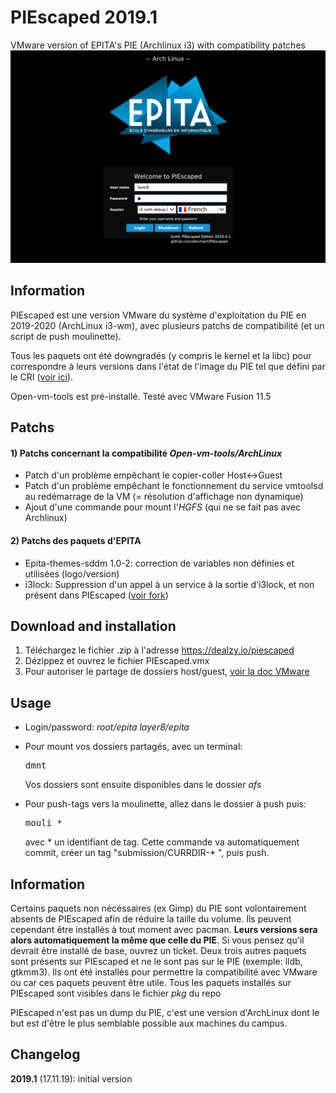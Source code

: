 # PIEscaped 2019.1
VMware version of EPITA's PIE (Archlinux i3) with compatibility patches
![](https://raw.githubusercontent.com/abrvham/PIEscaped/master/illustration.png)
## Information
PIEscaped est une version VMware du système d'exploitation du PIE en 2019-2020 (ArchLinux i3-wm), avec plusieurs patchs de compatibilité (et un script de push moulinette).

Tous les paquets ont été downgradés (y compris le kernel et la libc) pour correspondre à leurs versions dans l'état de l'image du PIE tel que défini par le CRI ([voir ici](https://static.cri.epita.fr/pie/pkg-ver.html)).

Open-vm-tools est pré-installé.
Testé avec VMware Fusion 11.5

## Patchs
#### 1) Patchs concernant la compatibilité *Open-vm-tools/ArchLinux*
- Patch d'un problème empêchant le copier-coller Host<->Guest
- Patch d'un problème empêchant le fonctionnement du service vmtoolsd au redémarrage de la VM (= résolution d'affichage non dynamique)
- Ajout d'une commande pour mount l'*HGFS* (qui ne se fait pas avec Archlinux)

#### 2) Patchs des paquets d'EPITA
- Epita-themes-sddm 1.0-2: correction de variables non définies et utilisées (logo/version)
- i3lock: Suppression d'un appel à un service à la sortie d'i3lock, et non présent dans PIEscaped ([voir fork](https://github.com/abrvham/i3lock-PIEscaped/))

## Download and installation
1) Téléchargez le fichier .zip à l'adresse https://dealzy.io/piescaped
2) Dézippez et ouvrez le fichier PIEscaped.vmx
3) Pour autoriser le partage de dossiers host/guest, [voir la doc VMware](https://docs.vmware.com/fr/VMware-Fusion/8.0/com.vmware.fusion.using.doc/GUID-7F068DD6-4F3D-4B3C-B468-81AA9C43A197.html)

## Usage
- Login/password:
  *root/epita*
  *layer8/epita*
- Pour mount vos dossiers partagés, avec un terminal:
  <pre>dmnt</pre>
  Vos dossiers sont ensuite disponibles dans le dossier *afs*

- Pour push-tags vers la moulinette, allez dans le dossier à push puis: 
  <pre>mouli *</pre>
  avec * un identifiant de tag. Cette commande va automatiquement commit, créer un tag "submission/CURRDIR-* ", puis push.
  
## Information
Certains paquets non nécéssaires (ex Gimp) du PIE sont volontairement absents de PIEscaped afin de réduire la taille du volume. Ils peuvent cependant être installés à tout moment avec pacman. **Leurs versions sera alors automatiquement la même que celle du PIE**. Si vous pensez qu'il devrait être installé de base, ouvrez un ticket.
Deux trois autres paquets sont présents sur PIEscaped et ne le sont pas sur le PIE (exemple: lldb, gtkmm3). Ils ont été installés pour permettre la compatibilité avec VMware ou car ces paquets peuvent être utile. Tous les paquets installés sur PIEscaped sont visibles dans le fichier *pkg* du repo 

PIEscaped n'est pas un dump du PIE, c'est une version d'ArchLinux dont le but est d'être le plus semblable possible aux machines du campus.

## Changelog
**2019.1** (17.11.19): initial version
